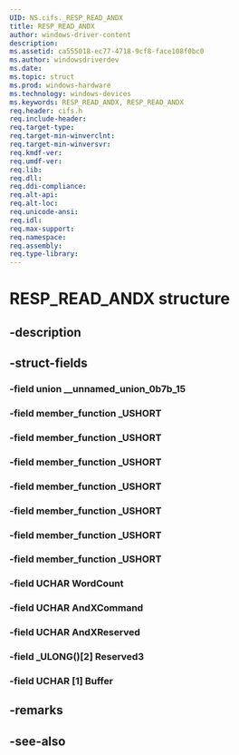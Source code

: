 ```yaml
---
UID: NS.cifs._RESP_READ_ANDX
title: RESP_READ_ANDX
author: windows-driver-content
description: 
ms.assetid: ca555018-ec77-4718-9cf8-face108f0bc0
ms.author: windowsdriverdev
ms.date: 
ms.topic: struct
ms.prod: windows-hardware
ms.technology: windows-devices
ms.keywords: RESP_READ_ANDX, RESP_READ_ANDX
req.header: cifs.h
req.include-header:
req.target-type:
req.target-min-winverclnt:
req.target-min-winversvr:
req.kmdf-ver:
req.umdf-ver:
req.lib:
req.dll:
req.ddi-compliance:
req.alt-api:
req.alt-loc:
req.unicode-ansi:
req.idl:
req.max-support:
req.namespace:
req.assembly:
req.type-library:
---
```


# RESP_READ_ANDX structure

## -description



## -struct-fields

### -field union __unnamed_union_0b7b_15			
 	
### -field member_function _USHORT			
 	
### -field member_function _USHORT			
 	
### -field member_function _USHORT			
 	
### -field member_function _USHORT			
 	
### -field member_function _USHORT			
 	
### -field member_function _USHORT			
 	
### -field member_function _USHORT			
 	
### -field UCHAR WordCount			
 	
### -field UCHAR AndXCommand			
 	
### -field UCHAR AndXReserved			
 	
### -field _ULONG()[2] Reserved3			
 	
### -field UCHAR [1] Buffer			
 	
## -remarks

## -see-also